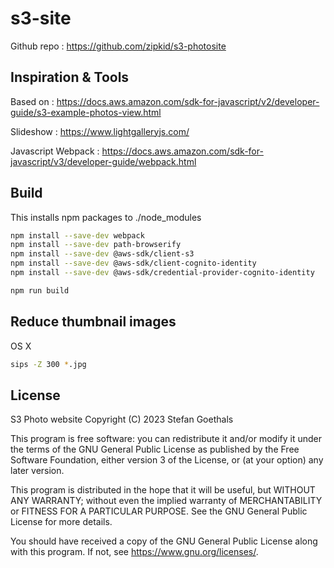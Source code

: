 # s3-site

Github repo : <https://github.com/zipkid/s3-photosite>

## Inspiration & Tools

Based on : <https://docs.aws.amazon.com/sdk-for-javascript/v2/developer-guide/s3-example-photos-view.html>

Slideshow : <https://www.lightgalleryjs.com/>

Javascript Webpack : <https://docs.aws.amazon.com/sdk-for-javascript/v3/developer-guide/webpack.html>

## Build

This installs npm packages to ./node_modules

```bash
npm install --save-dev webpack
npm install --save-dev path-browserify
npm install --save-dev @aws-sdk/client-s3
npm install --save-dev @aws-sdk/client-cognito-identity
npm install --save-dev @aws-sdk/credential-provider-cognito-identity

npm run build
```

## Reduce thumbnail images

OS X

```bash
sips -Z 300 *.jpg
```

## License

S3 Photo website
Copyright (C) 2023 Stefan Goethals

This program is free software: you can redistribute it and/or modify
it under the terms of the GNU General Public License as published by
the Free Software Foundation, either version 3 of the License, or
(at your option) any later version.

This program is distributed in the hope that it will be useful,
but WITHOUT ANY WARRANTY; without even the implied warranty of
MERCHANTABILITY or FITNESS FOR A PARTICULAR PURPOSE.  See the
GNU General Public License for more details.

You should have received a copy of the GNU General Public License
along with this program.  If not, see <https://www.gnu.org/licenses/>.
